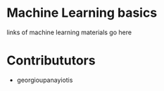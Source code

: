 # Machine Learning basics
links of machine learning materials go here

# Contribututors
- georgioupanayiotis
